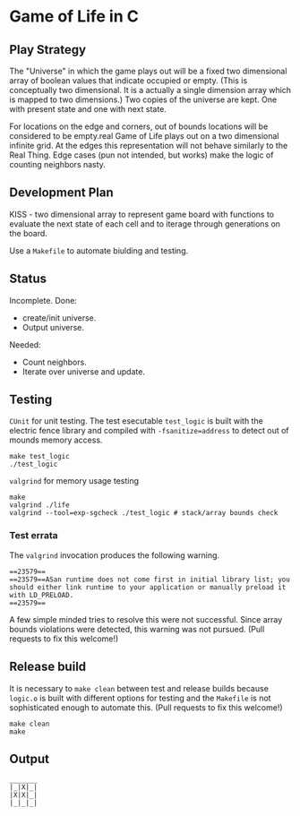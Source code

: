 # Game of Life in C

## Play Strategy

The "Universe" in which the game plays out will be a fixed two dimensional array of boolean values that indicate occupied or empty. (This is conceptually two dimensional. It is a actually a single dimension array which is mapped to two dimensions.) Two copies of the universe are kept. One with present state and one with next state.

For locations on the edge and corners, out of bounds locations will be considered to be empty.real Game of Life plays out on a two dimensional infinite grid. At the edges this representation will not behave similarly to the Real Thing. Edge cases (pun not intended, but works) make the logic of counting neighbors nasty.

## Development Plan

KISS - two dimensional array to represent game board with functions to evaluate the next state of each cell and to iterage through generations on the board.

Use a `Makefile` to automate biulding and testing.

## Status

Incomplete. Done:

* create/init universe.
* Output universe.

Needed:

* Count neighbors.
* Iterate over universe and update.

## Testing

`CUnit` for unit testing. The test esecutable `test_logic` is built with the electric fence library and compiled with `-fsanitize=address` to detect out of mounds memory access.

```text
make test_logic
./test_logic
```

`valgrind` for memory usage testing

```text
make
valgrind ./life
valgrind --tool=exp-sgcheck ./test_logic # stack/array bounds check
```

### Test errata

The `valgrind` invocation produces the following warning.

```text
==23579== 
==23579==ASan runtime does not come first in initial library list; you should either link runtime to your application or manually preload it with LD_PRELOAD.
==23579== 
```

A few simple minded tries to resolve this were not successful. Since array bounds violations were detected, this warning was not pursued. (Pull requests to fix this welcome!)

## Release build

It is necessary to `make clean` between test and release builds because `logic.o` is built with different options for testing and the `Makefile` is not sophisticated enough to automate this. (Pull requests to fix this welcome!)

```text
make clean
make
```

## Output

```text
_______
|_|X|_|
|X|X|_|
|_|_|_|

```

```
